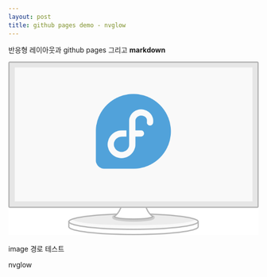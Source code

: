 ```yaml
---
layout: post
title: github pages demo - nvglow
---
```


반응형 레이아웃과 github pages 그리고 **markdown**

![g-monitor-fedoralogo.png](../assets/images/220925_1/g-monitor-fedoralogo.png)

image 경로 테스트



nvglow
